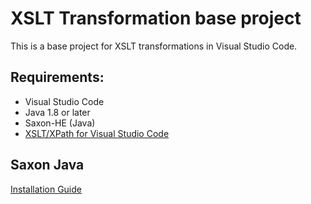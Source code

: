 # XSLT Transformation base project

This is a base project for XSLT transformations in Visual Studio Code.

## Requirements:
* Visual Studio Code
* Java 1.8 or later
* Saxon-HE (Java)
* [XSLT/XPath for Visual Studio Code](https://marketplace.visualstudio.com/items?itemName=deltaxml.xslt-xpath)

## Saxon Java
[Installation Guide](https://deltaxml.github.io/vscode-xslt-xpath/run-xslt.html)